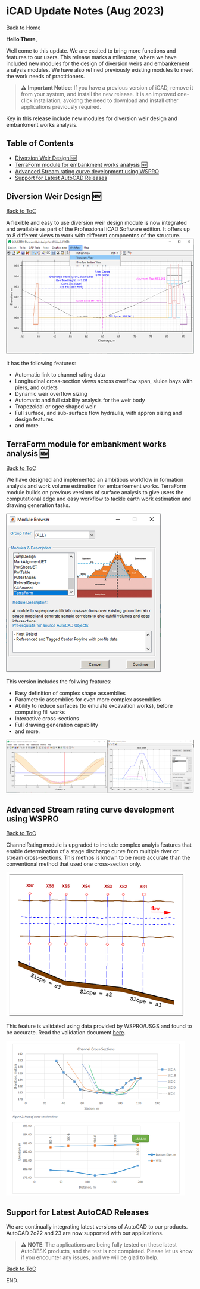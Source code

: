 # iCAD Update Notes (Aug 2023)

[Back to Home](..\index#Updates)

**Hello There,** 

Well come to this update. We are excited to bring more functions and features to our users. This release marks a milestone, where we have included new modules for the design of diversion weirs and embankement analysis modules. We have also refined previously existing modules to meet the work needs of practitioners.

> :warning: **Important Notice**: If you have a previous version of iCAD, remove it from your system, and install the new release. It is an improved one-click installation, avoidng the need to download and install other applications previously required.


Key in this release include new modules for diversion weir design and embankment works analysis.

## Table of Contents
<!--TOC-->
  - [Diversion Weir Design :new:](#diversion-weir-design-new)
  - [TerraForm module for embankment works analysis :new:](#terraform-module-for-embankment-works-analysis-new)
  - [Advanced Stream rating curve development using WSPRO](#advanced-stream-rating-curve-development-using-wspro)
  - [Support for Latest AutoCAD Releases](#support-for-latest-autocad-releases)
<!--/TOC-->

## Diversion Weir Design :new:
[Back to ToC](#table-of-contents)

A flexible and easy to use diversion weir design module is now integrated and available as part of the Professional iCAD Software edition. It offers up to 8 different views to work with different compoentns of the structure.
<img src="./media/image11.png">

It has the following features:
- Automatic link to channel rating data
- Longitudinal cross-section views across overflow span, sluice bays with piers, and outlets
- Dynamic weir overflow sizing
- Automatic and full stability analysis for the weir body
- Trapezoidal or ogee shaped weir
- Full surface, and sub-surface flow hydraulis, with appron sizing and design features
- and more.

## TerraForm module for embankment works analysis :new:
[Back to ToC](#table-of-contents)

We have designed and implemented an ambitious workflow in formation analysis and work volume estimation for embankement works. TerraForm module builds on previous versions of surface analysis to give users the computational edge and easy workflow to tackle earth work estimation and drawing generation tasks.

<img src="./media/image22.png">

This version includes the follwing features:
- Easy definition of complex shape assemblies
- Parameteric assemblies for even more complex assemblies
- Ability to reduce surfaces (to emulate excavation works), before computing fill works
- Interactive cross-sections
- Full drawing generation capability
- and more.

<img src="./media/image19.png">

## Advanced Stream rating curve development using WSPRO
[Back to ToC](#table-of-contents)

ChannelRating module is upgraded to include complex analyis features that enable determination of a stage discharge curve from multiple river or stream cross-sections. This methos is known to be more accurate than the conventional method that used one cross-section only.

<img src="./media/image16.png" style="width:5in">

This feature is validated using data provided by WSPRO/USGS and found to be accurate. Read the validation document [here]().

<img src="./media/Image 8.png" style="width:5in">

## Support for Latest AutoCAD Releases
We are continually integrating latest versions of AutoCAD to our products. AutoCAD 2o22 and 23 are now supported with our applications.

> :warning: **NOTE**: The applications are being fully tested on these latest AutoDESK products, and the test is not completed. Please let us know if you encounter any issues, and we will be glad to help.

[Back to ToC](#table-of-contents)

END.
